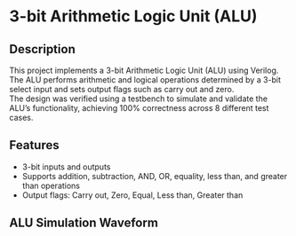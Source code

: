 # 3-bit Arithmetic Logic Unit (ALU)

## Description
This project implements a 3-bit Arithmetic Logic Unit (ALU) using Verilog.  
The ALU performs arithmetic and logical operations determined by a 3-bit select input and sets output flags such as carry out and zero.  
The design was verified using a testbench to simulate and validate the ALU’s functionality, achieving 100% correctness across 8 different test cases.

## Features
- 3-bit inputs and outputs
- Supports addition, subtraction, AND, OR, equality, less than, and greater than operations
- Output flags: Carry out, Zero, Equal, Less than, Greater than

## ALU Simulation Waveform

